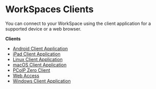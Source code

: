 # WorkSpaces Clients<a name="amazon-workspaces-clients"></a>

You can connect to your WorkSpace using the client application for a supported device or a web browser\.

**Clients**
+ [Android Client Application](amazon-workspaces-android-client.md)
+ [iPad Client Application](amazon-workspaces-ipad-client.md)
+ [Linux Client Application](amazon-workspaces-linux-client.md)
+ [macOS Client Application](amazon-workspaces-osx-client.md)
+ [PCoIP Zero Client](amazon-workspaces-pcoip-zero-client.md)
+ [Web Access](amazon-workspaces-web-access.md)
+ [Windows Client Application](amazon-workspaces-windows-client.md)